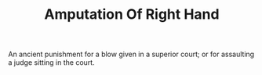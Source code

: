 ---
title: Amputation Of Right Hand
letter: A
permalink: "/definitions/amputation-of-right-hand.html"
body: An ancient punishment for a blow given in a superior court; or for assaulting
  a judge sitting in the court.
published_at: '2018-07-07'
source: Black's Law Dictionary
layout: post
---